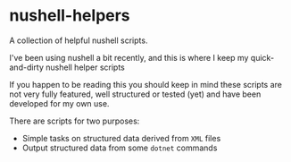 # nushell-helpers
A collection of helpful nushell scripts.

I've been using nushell a bit recently, and this is where I keep my quick-and-dirty nushell helper scripts

If you happen to be reading this you should keep in mind these scripts are not very fully featured, well structured or tested (yet) and have been developed for my own use.

There are scripts for two purposes:
* Simple tasks on structured data derived from `XML` files
* Output structured data from some `dotnet` commands